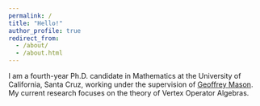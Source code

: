 ```yaml
---
permalink: /
title: "Hello!"
author_profile: true
redirect_from: 
  - /about/
  - /about.html
---
```


I am a fourth-year Ph.D. candidate in Mathematics at the University of California, Santa Cruz, working under the supervision of [Geoffrey Mason](https://www.math.ucsc.edu/people/emeriti.php?uid=gem). My current research focuses on the theory of Vertex Operator Algebras.
